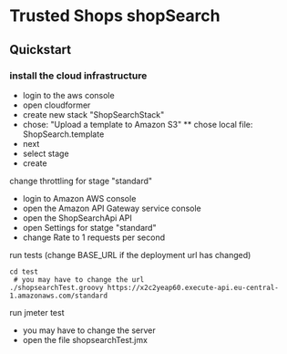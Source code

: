 Trusted Shops shopSearch
========================

Quickstart
----------

### install the cloud infrastructure

* login to the aws console
* open cloudformer
* create new stack "ShopSearchStack"
* chose: "Upload a template to Amazon S3"
** chose local file: ShopSearch.template
* next
* select stage
* create

change throttling for stage "standard"
 * login to Amazon AWS console
 * open the Amazon API Gateway service console
 * open the ShopSearchApi API
 * open Settings for statge "standard"
 * change Rate to 1 requests per second

run tests (change BASE_URL if the deployment url has changed)

    cd test
     # you may have to change the url
    ./shopsearchTest.groovy https://x2c2yeap60.execute-api.eu-central-1.amazonaws.com/standard

run jmeter test
 * you may have to change the server
 * open the file shopsearchTest.jmx

